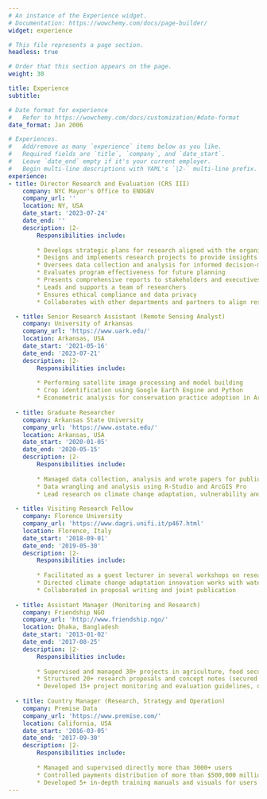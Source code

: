 ```yaml
---
# An instance of the Experience widget.
# Documentation: https://wowchemy.com/docs/page-builder/
widget: experience

# This file represents a page section.
headless: true

# Order that this section appears on the page.
weight: 30

title: Experience
subtitle: 

# Date format for experience
#   Refer to https://wowchemy.com/docs/customization/#date-format
date_format: Jan 2006

# Experiences.
#   Add/remove as many `experience` items below as you like.
#   Required fields are `title`, `company`, and `date_start`.
#   Leave `date_end` empty if it's your current employer.
#   Begin multi-line descriptions with YAML's `|2-` multi-line prefix.
experience:
- title: Director Research and Evaluation (CRS III)
    company: NYC Mayor's Office to ENDGBV
    company_url: ''
    location: NY, USA
    date_start: '2023-07-24'
    date_end: ''
    description: |2-
        Responsibilities include:
       
        * Develops strategic plans for research aligned with the organization's goals
        * Designs and implements research projects to provide insights
        * Oversees data collection and analysis for informed decision-making
        * Evaluates program effectiveness for future planning
        * Presents comprehensive reports to stakeholders and executives
        * Leads and supports a team of researchers
        * Ensures ethical compliance and data privacy
        * Collaborates with other departments and partners to align research efforts

  - title: Senior Research Assistant (Remote Sensing Analyst)
    company: University of Arkansas
    company_url: 'https://www.uark.edu/'
    location: Arkansas, USA
    date_start: '2021-05-16'
    date_end: '2023-07-21'
    description: |2-
        Responsibilities include:
       
        * Performing satellite image processing and model building
        * Crop identification using Google Earth Engine and Python
        * Econometric analysis for conservation practice adoption in Arkansas delta
        
  - title: Graduate Researcher
    company: Arkansas State University
    company_url: 'https://www.astate.edu/'
    location: Arkansas, USA
    date_start: '2020-01-05'
    date_end: '2020-05-15'
    description: |2-
        Responsibilities include:
       
        * Managed data collection, analysis and wrote papers for publications
        * Data wrangling and analysis using R-Studio and ArcGIS Pro
        * Lead research on climate change adaptation, vulnerability and food security
        
  - title: Visiting Research Fellow
    company: Florence University
    company_url: 'https://www.dagri.unifi.it/p467.html'
    location: Florence, Italy
    date_start: '2018-09-01'
    date_end: '2019-05-30'
    description: |2-
        Responsibilities include:
       
        * Facilitated as a guest lecturer in several workshops on research methods
        * Directed climate change adaptation innovation works with water harvesting 
        * Collaborated in proposal writing and joint publication
        
  - title: Assistant Manager (Monitoring and Research)
    company: Friendship NGO
    company_url: 'http://www.friendship.ngo/'
    location: Dhaka, Bangladesh
    date_start: '2013-01-02'
    date_end: '2017-08-25'
    description: |2-
        Responsibilities include:
       
        * Supervised and managed 30+ projects in agriculture, food security & climate change adaptation
        * Structured 20+ research proposals and concept notes (secured funding for 12 proposals)
        * Developed 15+ project monitoring and evaluation guidelines, operation manuals, and innovative process manuals to improve operational outcomes
        
  - title: Country Manager (Research, Strategy and Operation)
    company: Premise Data
    company_url: 'https://www.premise.com/'
    location: California, USA
    date_start: '2016-03-05'
    date_end: '2017-09-30'
    description: |2-
        Responsibilities include:
       
        * Managed and supervised directly more than 3000+ users
        * Controlled payments distribution of more than $500,000 million
        * Developed 5+ in-depth training manuals and visuals for users
---
```

